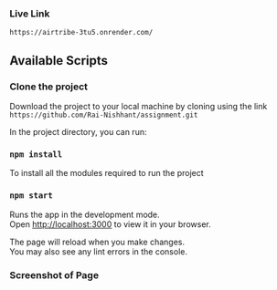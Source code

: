 ### Live Link

`https://airtribe-3tu5.onrender.com/`

## Available Scripts

### Clone the project

Download the project to your local machine by cloning using the link `https://github.com/Rai-Nishhant/assignment.git`

In the project directory, you can run:

### `npm install`

To install all the modules required to run the project 

### `npm start`

Runs the app in the development mode.\
Open [http://localhost:3000](http://localhost:3000) to view it in your browser.

The page will reload when you make changes.\
You may also see any lint errors in the console.



### Screenshot of Page



